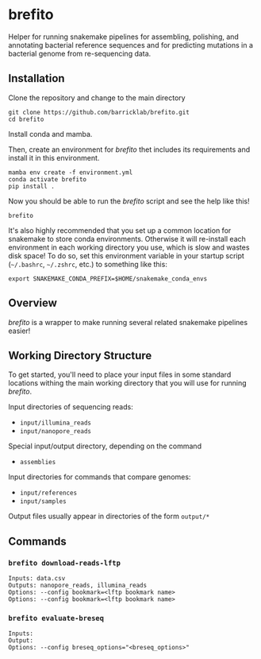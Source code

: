 # brefito

Helper for running snakemake pipelines for assembling, polishing, and annotating bacterial reference sequences and for predicting mutations in a bacterial genome from re-sequencing data.

## Installation

Clone the repository and change to the main directory
```
git clone https://github.com/barricklab/brefito.git
cd brefito
```

Install conda and mamba.

Then, create an environment for _brefito_ thet includes its requirements and install it in this environment.

```
mamba env create -f environment.yml
conda activate brefito
pip install .
```

Now you should be able to run the _brefito_ script and see the help like this!
```
brefito
```

It's also highly recommended that you set up a common location for snakemake to store conda environments. Otherwise it will re-install each environment in each working directory you use, which is slow and wastes disk space! To do so, set this environment variable in your startup script (`~/.bashrc`, `~/.zshrc`, etc.) to something like this:
```
export SNAKEMAKE_CONDA_PREFIX=$HOME/snakemake_conda_envs
```

## Overview

_brefito_ is a wrapper to make running several related snakemake pipelines easier!

## Working Directory Structure

To get started, you'll need to place your input files in some standard locations withing the main working directory that you will use for running _brefito_.

Input directories of sequencing reads:
* `input/illumina_reads`
* `input/nanopore_reads`

Special input/output directory, depending on the command
* `assemblies`

Input directories for commands that compare genomes:
* `input/references`
* `input/samples`

Output files usually appear in directories of the form `output/*`

## Commands

### `brefito download-reads-lftp`
```
Inputs: data.csv
Outputs: nanopore_reads, illumina_reads
Options: --config bookmark=<lftp bookmark name>
Options: --config bookmark=<lftp bookmark name>
```

### `brefito evaluate-breseq`
```
Inputs:
Output:
Options: --config breseq_options="<breseq_options>"
```